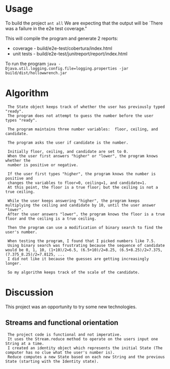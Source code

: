 # Usage

  To build the project
  `ant all`
  We are expecting that the output will be
  `There was a failure in the e2e test coverage."

  This will compile the program and generate 2 reports:
  * coverage - build/e2e-test/cobertura/index.html
  * unit tests - build/e2e-test/junitreport/report/index.html

  To run the program
  `java -Djava.util.logging.config.file=logging.properties -jar build/dist/hollowwrench.jar`

  


# Algorithm
     The State object keeps track of whether the user has previously typed "ready".
     The program does not attempt to guess the number before the user types "ready".

     The program maintains three number variables:  floor, ceiling, and candidate.

     The program asks the user if candidate is the number.

     Initially floor, ceiling, and candidate are set to 0.
     When the user first answers "higher" or "lower", the program knows whether the
     number is positive or negative.
     
     If the user first types "higher", the program knows the number is positive and
     changes the variables to floor=0, ceiling=1, and candidate=1.
     At this point, the floor is a true floor; but the ceiling is not a true ceiling.

     While the user keeps answering "higher", the program keeps multiplying the ceiling and candidate by 10, until the user answer "lower".
     After the user answers "lower", the program knows the floor is a true floor and the ceiling is a true ceiling.

     Then the program can use a modification of binary search to find the user's number.

     When testing the program, I found that I picked numbers like 7.5.
     Using binary search was frustrating because the sequence of candidate would be 0, 1, 10, (1+10)/2=6.5, (6.5+10)/2=8.25, (6.5+8.25)/2=7.375, (7.375_8.25)/2=7.8125, ...
     I did not like it because the guesses are getting increasingly longer.
     
     So my algorithm keeps track of the scale of the candidate.
     
# Discussion
  This project was an opportunity to try some new technologies.
  ## Streams and functional orientation
     The project code is functional and not imperative.
     It uses the Stream.reduce method to operate on the users input one String at a time.
     I created an identity object which represents the initial State (The computer has no clue what the user's number is).
     Reduce computes a new State based on each new String and the previous State (starting with the Identity state).
